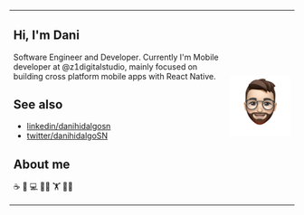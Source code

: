<table border="0">
  <tr>
    <td>

## Hi, I'm Dani

Software Engineer and Developer. Currently I'm Mobile developer at @z1digitalstudio, mainly focused on building cross platform mobile apps with React Native.

## See also
- [linkedin/danihidalgosn](https://www.linkedin.com/in/danihidalgosn/)
- [twitter/danihidalgoSN](https://twitter.com/danihidalgoSN)

## About me

:coffee: :beer: :computer: :technologist: :weight_lifting: :running_man:
    </td>
    <td>
      ![Texto alternativo](./img/animoji.png)
    </td>
  </tr>
</table>